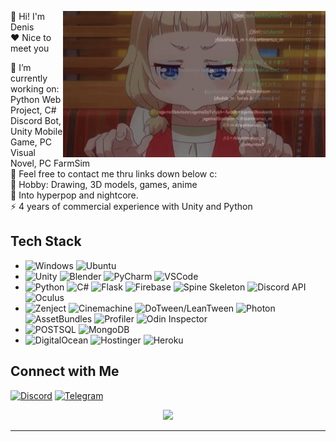 <p float="left">
<img src='__NewGame.gif' width='420' align="right">
<p float="left">

  👋 Hi! I'm Denis \
  ❤ Nice to meet you

  🌱 I’m currently working on: Python Web Project, C# Discord Bot, Unity Mobile Game, PC Visual Novel, PC FarmSim \
  💬 Feel free to contact me thru links down below c: \
  💜 Hobby: Drawing, 3D models, games, anime \
  🎵 Into hyperpop and nightcore. \
  ⚡ 4 years of commercial experience with Unity and Python

## Tech Stack

* ![Windows](https://img.shields.io/badge/Windows-0078D6?style=for-the-badge&logo=windows&logoColor=white)
  ![Ubuntu](https://img.shields.io/badge/Ubuntu-E95420?style=for-the-badge&logo=ubuntu&logoColor=white)
* ![Unity](https://img.shields.io/badge/-Unity-black?style=for-the-badge&logo=unity)
  ![Blender](https://img.shields.io/badge/-Blender-red?style=for-the-badge&logo=blender&logoColor=white)
  ![PyCharm](https://img.shields.io/badge/pycharm-143?style=for-the-badge&logo=pycharm&logoColor=black&color=black&labelColor=green)
  ![VSCode](https://img.shields.io/badge/VSCode-0078D4?style=for-the-badge&logo=visual%20studio%20code&logoColor=white)
* ![Python](https://img.shields.io/badge/Python-14354c?style=for-the-badge&logo=python&logoColor=ffffff)
  ![C#](https://img.shields.io/badge/Csharp-%230175C2.svg?style=for-the-badge&logo=csharp&logoColor=white)
  ![Flask](https://img.shields.io/badge/Flask-000000.svg?style=for-the-badge&logo=Flask&logoColor=white)
  ![Firebase](https://img.shields.io/badge/Firebase-F4A460.svg?style=for-the-badge&logo=Firebase&logoColor=white)
  ![Spine Skeleton](https://img.shields.io/badge/Spine-Skeleton-%2302569B.svg?style=for-the-badge&logo=spine&logoColor=white)
  ![Discord API](https://img.shields.io/badge/Discord-API-%2302569B.svg?style=for-the-badge&logo=discord&logoColor=white)
  ![Oculus](https://img.shields.io/badge/Oculus-%2302569B.svg?style=for-the-badge&logo=oculus&logoColor=white)
* ![Zenject](https://img.shields.io/badge/Zenject-%2302569B.svg?style=for-the-badge&logo=zenject&logoColor=white)
  ![Cinemachine](https://img.shields.io/badge/Cinemachine-%2302569B.svg?style=for-the-badge&logo=cinemachine&logoColor=white)
  ![DoTween/LeanTween](https://img.shields.io/badge/DoTween/LeanTween-%2302569B.svg?style=for-the-badge&logo=dotween&logoColor=white)
  ![Photon](https://img.shields.io/badge/Photon-%2302569B.svg?style=for-the-badge&logo=Photon&logoColor=white)
  ![AssetBundles](https://img.shields.io/badge/AssetBundles-%2302569B.svg?style=for-the-badge&logo=assetbundles&logoColor=white)
  ![Profiler](https://img.shields.io/badge/Profiler-%2302569B.svg?style=for-the-badge&logo=profiler&logoColor=white)
  ![Odin Inspector](https://img.shields.io/badge/odin-inspector-%2302569B.svg?style=for-the-badge&logo=odin-inspector&logoColor=orange)
* ![POSTSQL](https://img.shields.io/badge/PostgreSQL-316192?style=for-the-badge&logo=postgresql&logoColor=white)
  ![MongoDB](https://img.shields.io/badge/MongoDB-4EA94B?style=for-the-badge&logo=mongodb&logoColor=white)
* <!--![Azure](https://img.shields.io/badge/azure-%230072C6.svg?style=for-the-badge&logo=microsoftazure&logoColor=white) -->
  ![DigitalOcean](https://img.shields.io/badge/DigitalOcean-%230167ff.svg?style=for-the-badge&logo=digitalOcean&logoColor=white)
  ![Hostinger](https://img.shields.io/badge/Hostinger-%230167ff.svg?style=for-the-badge&logo=hostinger&logoColor=white)
  <!-- ![Cloudflare](https://img.shields.io/badge/Cloudflare-F38020?style=for-the-badge&logo=Cloudflare&logoColor=white) -->
  ![Heroku](https://img.shields.io/badge/Heroku-430098?style=for-the-badge&logo=heroku&logoColor=white)

## Connect with Me

  [![Discord](https://img.shields.io/badge/Discord-5865F2?style=for-the-badge&logo=discord&logoColor=white)](https://discord.gg/4wTnnTbPgz)
  [![Telegram](https://img.shields.io/badge/Telegram-9370DB?&style=for-the-badge&logo=telegram&logoColor=white)](https://t.me/lwannakms)
  
  <!-- Footer -->
  <p  align="center">
<img src="https://count.getloli.com/get/@dentalmisorder?theme=gelbooru">
</p>

___

